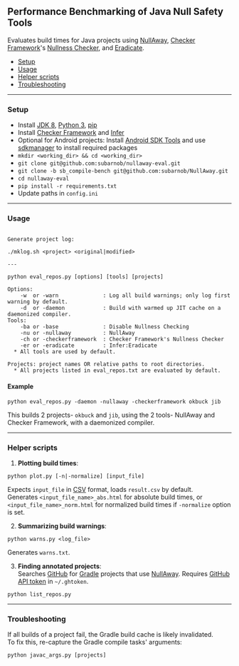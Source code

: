 Performance Benchmarking of Java Null Safety Tools
------------
Evaluates build times for Java projects using [NullAway](https://github.com/uber/NullAway), [Checker Framework](https://github.com/typetools/checker-framework)'s [Nullness Checker](https://checkerframework.org/manual/#nullness-checker), and [Eradicate](https://fbinfer.com/docs/eradicate.html).
  - [Setup](#setup)
  - [Usage](#usage)
  - [Helper scripts](#helper-scripts)
  - [Troubleshooting](#troubleshooting)
___

### Setup ###
  * Install [JDK 8](https://docs.oracle.com/javase/8/docs/technotes/guides/install/install_overview.html), [Python 3](https://docs.python.org/3/using/index.html), [pip](https://pip.pypa.io/en/stable/installing/)
  * Install [Checker Framework](https://checkerframework.org/manual/#installation) and [Infer](https://fbinfer.com/docs/getting-started.html)
  * Optional for Android projects: Install [Android SDK Tools](https://developer.android.com/studio/#downloads) and use [sdkmanager](https://developer.android.com/studio/command-line/sdkmanager) to install required packages
  * `mkdir <working_dir> && cd <working_dir>`
  * `git clone git@github.com:subarnob/nullaway-eval.git`
  * `git clone -b sb_compile-bench git@github.com:subarnob/NullAway.git`
  * `cd nullaway-eval`
  * `pip install -r requirements.txt`
  * Update paths in `config.ini`
___

### Usage ###
```

Generate project log:

./mklog.sh <project> <original|modified>

---

python eval_repos.py [options] [tools] [projects]

Options:
    -w  or -warn              : Log all build warnings; only log first warning by default.
    -d  or -daemon            : Build with warmed up JIT cache on a daemonized compiler.
Tools:
    -ba or -base              : Disable Nullness Checking
    -nu or -nullaway          : NullAway
    -ch or -checkerframework  : Checker Framework's Nullness Checker
    -er or -eradicate         : Infer:Eradicate
  * All tools are used by default.

Projects: project names OR relative paths to root directories.
  * All projects listed in eval_repos.txt are evaluated by default.
```
#### Example ####
```
python eval_repos.py -daemon -nullaway -checkerframework okbuck jib
```
This builds 2 projects- `okbuck` and `jib`, using the 2 tools- NullAway and Checker Framework, with a daemonized compiler.
___

### Helper scripts ###
1. **Plotting build times**:
```
python plot.py [-n|-normalize] [input_file]
```
Expects `input_file` in [CSV](https://en.wikipedia.org/wiki/Comma-separated_values) format, loads `result.csv` by default.  
Generates `<input_file_name>_abs.html` for absolute build times, or `<input_file_name>_norm.html` for normalized build times if `-normalize` option is set.

2. **Summarizing build warnings**:
```
python warns.py <log_file>
```
Generates `warns.txt`.

3. **Finding annotated projects**:  
Searches [GitHub](https://github.com/) for [Gradle](https://gradle.org/) projects that use [NullAway](https://github.com/uber/NullAway). Requires [GitHub API token](https://help.github.com/articles/creating-a-personal-access-token-for-the-command-line/) in `~/.ghtoken`.
```
python list_repos.py
```
___

### Troubleshooting ###
If all builds of a project fail, the Gradle build cache is likely invalidated.  
To fix this, re-capture the Gradle compile tasks' arguments:
```
python javac_args.py [projects]
```
